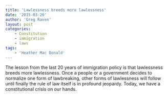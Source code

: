 ```yaml
---
title: 'Lawlessness breeds more lawlessness'
date: '2015-03-20'
author: 'Greg Raven'
layout: post
categories:
    - Constitution
    - immigration
    - laws
tags:
    - 'Heather Mac Donald'
---
```


The lesson from the last 20 years of immigration policy is that lawlessness breeds more lawlessness. Once a people or a government decides to normalize one form of lawbreaking, other forms of lawlessness will follow until finally the rule of law itself is in profound jeopardy. Today, we have a constitutional crisis on our hands.